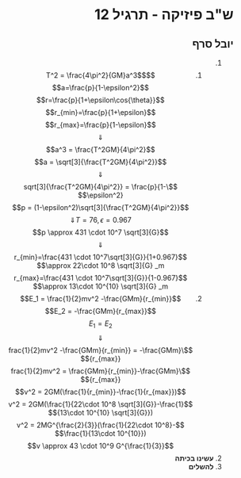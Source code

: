 <style>
    html {
        direction: rtl;
    }
    eqn, table, .katex {
        direction: ltr;
    }
</style>
# ש"ב פיזיקה - תרגיל 12
## יובל סרף
1.
    1. 
        $$T^2 = \frac{4\pi^2}{GM}a^3$$
        $$a=\frac{p}{1-\epsilon^2}$$
        $$r=\frac{p}{1+\epsilon\cos{\theta}}$$
        $$r_{min}=\frac{p}{1+\epsilon}$$
        $$r_{max}=\frac{p}{1-\epsilon}$$
        $$\Downarrow$$
        $$a^3 = \frac{T^2GM}{4\pi^2}$$
        $$a = \sqrt[3]{\frac{T^2GM}{4\pi^2}}$$
        $$\Downarrow$$
        $$\sqrt[3]{\frac{T^2GM}{4\pi^2}} = \frac{p}{1-\epsilon^2}$$
        $$p = (1-\epsilon^2)\sqrt[3]{\frac{T^2GM}{4\pi^2}}$$
        $$T=76, \epsilon=0.967 \Downarrow$$
        $$p \approx 431 \cdot 10^7 \sqrt[3]{G}$$
        $$\Downarrow$$
        $$r_{min}=\frac{431 \cdot 10^7\sqrt[3]{G}}{1+0.967} \approx 22\cdot 10^8 \sqrt[3]{G} _m$$
        $$r_{max}=\frac{431 \cdot 10^7\sqrt[3]{G}}{1-0.967} \approx 13\cdot 10^{10} \sqrt[3]{G} _m$$
    2.
        $$E_1 = \frac{1}{2}mv^2 -\frac{GMm}{r_{min}}$$
        $$E_2 = -\frac{GMm}{r_{max}}$$
        $$E_1=E_2$$
        $$\Downarrow$$
        $$\frac{1}{2}mv^2 -\frac{GMm}{r_{min}} = -\frac{GMm}{r_{max}}$$
        $$\frac{1}{2}mv^2 = \frac{GMm}{r_{min}}-\frac{GMm}{r_{max}}$$
        $$v^2 = 2GM(\frac{1}{r_{min}}-\frac{1}{r_{max}})$$
        $$v^2 = 2GM(\frac{1}{22\cdot 10^8 \sqrt[3]{G}}-\frac{1}{13\cdot 10^{10} \sqrt[3]{G}})$$
        $$v^2 = 2MG^{\frac{2}{3}}(\frac{1}{22\cdot 10^8}-\frac{1}{13\cdot 10^{10}})$$
        $$v \approx 43 \cdot 10^9 G^{\frac{1}{3}}$$
        $$$$
2. **עשינו בכיתה**
3. **להשלים**